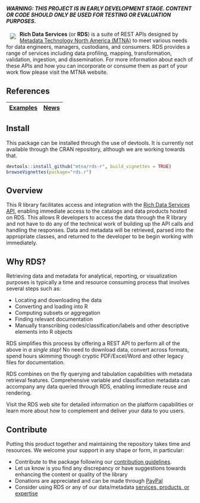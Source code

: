 #### _WARNING: THIS PROJECT IS IN EARLY DEVELOPMENT STAGE. CONTENT OR CODE SHOULD ONLY BE USED FOR TESTING OR EVALUATION PURPOSES._

<a href="https://www2.richdataservices.com"><img src="https://www2.richdataservices.com/assets/logo.svg" align="left" target="_blank" hspace="10" vspace="6" style="max-width: 200px"></a>

**Rich Data Services** (or **RDS**) is a suite of REST APIs designed by [Metadata Technology North America (MTNA)](https://www.mtna.us) to meet various needs for data engineers, managers, custodians, and consumers. RDS provides a range of services including data profiling, mapping, transformation, validation, ingestion, and dissemination. For more information about each of these APIs and how you can incorporate or consume them as part of your work flow please visit the MTNA website.

## References
[Examples](https://github.com/mtna/rds-r-examples) | [News](./NEWS.md)
|---|---|

## Install

This package can be installed through the use of devtools. It is currently not available through the CRAN repository, although we are working towards that.

```r
devtools::install_github("mtna/rds-r", build_vignettes = TRUE)
browseVignettes(package="rds.r")
```
## Overview

This R library facilitates access and integration with the [Rich Data Services API](http://www.richdataservices.com), enabling immediate access to the catalogs and data products hosted on RDS. This allows R developers to access the data through the R library and not have to do any of the technical work of building up the API calls and handling the responses. Data and metadata will be retrieved, parsed into the appropriate classes, and returned to the developer to be begin working with immediately. 

## Why RDS?
Retrieving data and metadata for analytical, reporting, or visualization purposes is typically a time and resource consuming process that involves several steps such as:
-   Locating and downloading the data
-   Converting and loading into R
-   Computing subsets or aggregation
-   Finding relevant documentation
-   Manually transcribing codes/classification/labels and other descriptive elements into R objects

RDS simplifies this process by offering a REST API to perform all of the above in *a single step*! No need to download data, convert across formats, spend hours skimming though cryptic PDF/Excel/Word and other legacy files for documentation.

RDS combines on the fly querying and tabulation capabilities with metadata retrieval features. Comprehensive variable and classification metadata can accompany any data queried through RDS, enabling immediate reuse and rendering. 

Visit the RDS web site for detailed information on the platform capabilities or learn more about how to complement and deliver your data to you users. 

## Contribute
Putting this product together and maintaining the repository takes time and resources. We welcome your support in any shape or form, in particular:

* Contribute to the package following our [contribution guidelines][contribute].
* Let us know is you find any discrepancy or have suggestions towards enhancing the content or quality of the library
* Donations are appreciated and can be made through [PayPal](https://www.paypal.com/cgi-bin/webscr?cmd=_s-xclick&hosted_button_id=GKAYVJSBLN92E)
* Consider using RDS or any of our data/metadata [services, products, or expertise](http://www.mtna.us)


[contribute]: ./CONTRIBUTING.md
